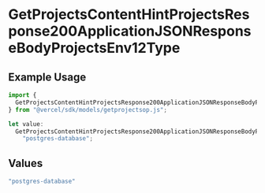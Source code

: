 # GetProjectsContentHintProjectsResponse200ApplicationJSONResponseBodyProjectsEnv12Type

## Example Usage

```typescript
import {
  GetProjectsContentHintProjectsResponse200ApplicationJSONResponseBodyProjectsEnv12Type,
} from "@vercel/sdk/models/getprojectsop.js";

let value:
  GetProjectsContentHintProjectsResponse200ApplicationJSONResponseBodyProjectsEnv12Type =
    "postgres-database";
```

## Values

```typescript
"postgres-database"
```